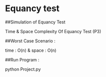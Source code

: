 # Equancy test


##Simulation of Equancy Test

Time & Space Complexity Of Equancy Test (P3)

##Worst Case Scenario :

time : O(n) & space : O(n) 

##Run Program :

python Project.py 
